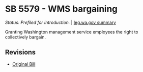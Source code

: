 # SB 5579 - WMS bargaining
*Status: Prefiled for introduction.* | [leg.wa.gov summary](https://app.leg.wa.gov/billsummary?BillNumber=5579&Year=2021)

Granting Washington management service employees the right to collectively bargain.

## Revisions
* [Original Bill](1/)